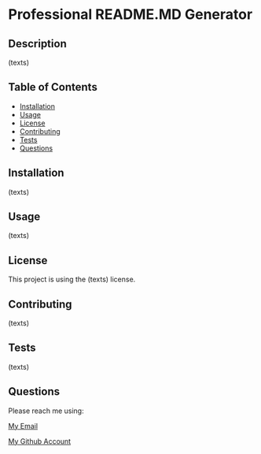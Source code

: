 # Professional README.MD Generator

## Description

(texts)

## Table of Contents

* [Installation](#installation)
* [Usage](#usage)
* [License](#license)
* [Contributing](#contributing)
* [Tests](#tests)
* [Questions](#questions)

## Installation

(texts)

## Usage 

(texts)

## License

This project is using the (texts) license.

## Contributing

(texts)

## Tests

(texts)

## Questions

Please reach me using:

<a href = "mailto:khanhlam1990@yahoo.com"> My Email </a>

[My Github Account](https://github.com/khanhlam90)